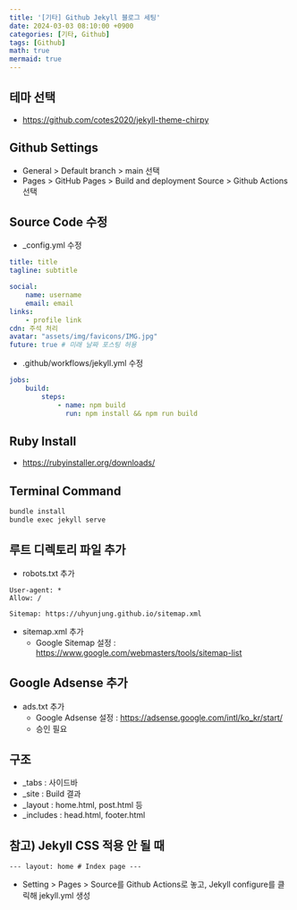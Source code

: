 ```yaml
---
title: '[기타] Github Jekyll 블로그 세팅'
date: 2024-03-03 08:10:00 +0900
categories: [기타, Github]
tags: [Github]
math: true
mermaid: true
---
```


## 테마 선택
- <https://github.com/cotes2020/jekyll-theme-chirpy>

## Github Settings
- General > Default branch > main 선택
- Pages > GitHub Pages > Build and deployment Source > Github Actions 선택

## Source Code 수정
- _config.yml 수정

```yml
title: title
tagline: subtitle

social:
    name: username
    email: email
links:
    - profile link
cdn: 주석 처리
avatar: "assets/img/favicons/IMG.jpg"
future: true # 미래 날짜 포스팅 허용
```
- .github/workflows/jekyll.yml 수정

```yml
jobs:
    build:
        steps:
            - name: npm build
              run: npm install && npm run build
```

## Ruby Install
- <https://rubyinstaller.org/downloads/>

## Terminal Command
```bash
bundle install
bundle exec jekyll serve
```

## 루트 디렉토리 파일 추가
- robots.txt 추가

```
User-agent: *
Allow: /

Sitemap: https://uhyunjung.github.io/sitemap.xml
```
- sitemap.xml 추가
    - Google Sitemap 설정 : <https://www.google.com/webmasters/tools/sitemap-list>

## Google Adsense 추가
- ads.txt 추가
    - Google Adsense 설정 : <https://adsense.google.com/intl/ko_kr/start/>
    - 승인 필요

## 구조
- _tabs : 사이드바
- _site : Build 결과
- _layout : home.html, post.html 등
- _includes : head.html, footer.html

## 참고) Jekyll CSS 적용 안 될 때
```
--- layout: home # Index page ---
```

- Setting > Pages > Source를 Github Actions로 놓고, Jekyll configure를 클릭해 jekyll.yml 생성